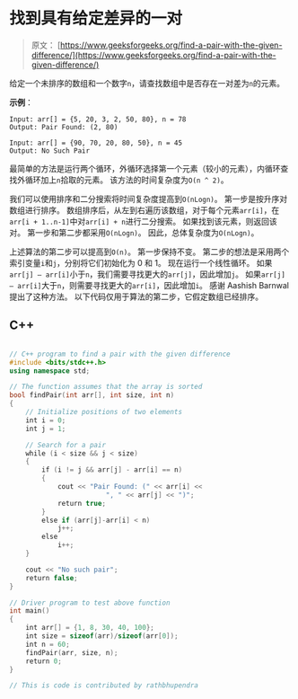 # 找到具有给定差异的一对

> 原文： [https://www.geeksforgeeks.org/find-a-pair-with-the-given-difference/](https://www.geeksforgeeks.org/find-a-pair-with-the-given-difference/)

给定一个未排序的数组和一个数字`n`，请查找数组中是否存在一对差为`n`的元素。

**示例**：

```
Input: arr[] = {5, 20, 3, 2, 50, 80}, n = 78
Output: Pair Found: (2, 80)

Input: arr[] = {90, 70, 20, 80, 50}, n = 45
Output: No Such Pair

```



最简单的方法是运行两个循环，外循环选择第一个元素（较小的元素），内循环查找外循环加上`n`拾取的元素。 该方法的时间复杂度为`O(n ^ 2)`。

我们可以使用排序和二分搜索将时间复杂度提高到`O(nLogn)`。 第一步是按升序对数组进行排序。 数组排序后，从左到右遍历该数组，对于每个元素`arr[i]`，在`arr[i + 1..n-1]`中对`arr[i] + n`进行二分搜索。 如果找到该元素，则返回该对。
第一步和第二步都采用`O(nLogn)`。 因此，总体复杂度为`O(nLogn)`。

上述算法的第二步可以提高到`O(n)`。 第一步保持不变。 第二步的想法是采用两个索引变量`i`和`j`，分别将它们初始化为 0 和 1。 现在运行一个线性循环。 如果`arr[j] – arr[i]`小于`n`，我们需要寻找更大的`arr[j]`，因此增加`j`。 如果`arr[j] – arr[i]`大于`n`，则需要寻找更大的`arr[i]`，因此增加`i`。 感谢 Aashish Barnwal 提出了这种方法。
以下代码仅用于算法的第二步，它假定数组已经排序。

## C++ 

```cpp

// C++ program to find a pair with the given difference  
#include <bits/stdc++.h> 
using namespace std; 

// The function assumes that the array is sorted  
bool findPair(int arr[], int size, int n)  
{  
    // Initialize positions of two elements  
    int i = 0;  
    int j = 1;  

    // Search for a pair  
    while (i < size && j < size)  
    {  
        if (i != j && arr[j] - arr[i] == n)  
        {  
            cout << "Pair Found: (" << arr[i] << 
                        ", " << arr[j] << ")";  
            return true;  
        }  
        else if (arr[j]-arr[i] < n)  
            j++;  
        else
            i++;  
    }  

    cout << "No such pair";  
    return false;  
}  

// Driver program to test above function  
int main()  
{  
    int arr[] = {1, 8, 30, 40, 100};  
    int size = sizeof(arr)/sizeof(arr[0]);  
    int n = 60;  
    findPair(arr, size, n);  
    return 0;  
}  

// This is code is contributed by rathbhupendra 

```